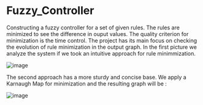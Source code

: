 # Fuzzy_Controller
Constructing a fuzzy controller for a set of  given rules. The rules are minimized to see the difference in ouput values.
The quality criterion for minimization is the time control. 
The project has its main focus on checking the evolution of rule minimization in the output graph. 
In the first picture we analyze the system if we took an intuitive approach for rule minimmization.

![image](https://user-images.githubusercontent.com/33194623/149623609-5167399f-55a9-482c-854b-81a84c19e258.png)

The second approach has a more sturdy and concise base. We apply a Karnaugh Map for minimization and the resulting graph will be :

![image](https://user-images.githubusercontent.com/33194623/149623663-7d3afc16-1940-4b53-856c-ba627be4f897.png)
